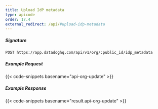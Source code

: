 ```yaml
---
title: Upload IdP metadata
type: apicode
order: 17.4
external_redirect: /api/#upload-idp-metadata
---
```


##### Signature

`POST https://app.datadoghq.com/api/v1/org/:public_id/idp_metadata`

##### Example Request

{{< code-snippets basename="api-org-update" >}}

##### Example Response

{{< code-snippets basename="result.api-org-update" >}}
